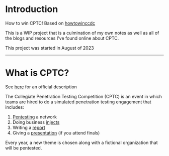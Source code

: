 # Introduction
How to win CPTC! Based on [howtowinccdc](https://howtowinccdc.com/)


This is a WIP project that is a culmination of my own notes as well as all of the blogs and resources I've found online about CPTC. 

This project was started in August of 2023

---

# What is CPTC?

See [here](https://cp.tc/overview) for an official description

The Collegiate Penetration Testing Competition (CPTC) is an event in which teams are hired to do a simulated penetration testing engagement that includes:
1. [Pentesting](pentesting/README.md) a network
1. Doing business [injects](injects/README.md)
1. Writing a [report](reporting/README.md)
1. Giving a [presentation](presentations/README.md) (if you attend finals)

Every year, a new theme is chosen along with a fictional organization that will be pentested. 
